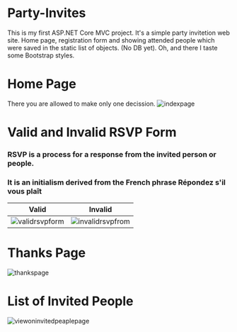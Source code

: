 # Party-Invites
This is my first ASP.NET Core MVC project. It's a simple party invitetion web site. Home page, registration form and showing attended people which were saved in the static list of objects. (No DB yet). Oh, and there I taste some Bootstrap styles.

# Home Page
There you are allowed to make only one decission.
![indexpage](https://user-images.githubusercontent.com/24496601/37935575-b4362430-315a-11e8-9da1-e799af286059.png)

# Valid and Invalid RSVP Form
### RSVP is a process for a response from the invited person or people. 
### It is an initialism derived from the French phrase Répondez s'il vous plaît
| Valid | Invalid |
|-------|---------|
|![validrsvpform](https://user-images.githubusercontent.com/24496601/37935766-71f0180a-315b-11e8-9ca4-2ec08a868387.png)|![invalidrsvpfrom](https://user-images.githubusercontent.com/24496601/37935764-6e668610-315b-11e8-80af-031ce81c99d9.png)|

# Thanks Page
![thankspage](https://user-images.githubusercontent.com/24496601/37935771-759be984-315b-11e8-899d-3ec4257df9e6.png)

# List of Invited People
![viewoninvitedpeaplepage](https://user-images.githubusercontent.com/24496601/37935773-780fdbc6-315b-11e8-8117-d38b37993e44.png)

